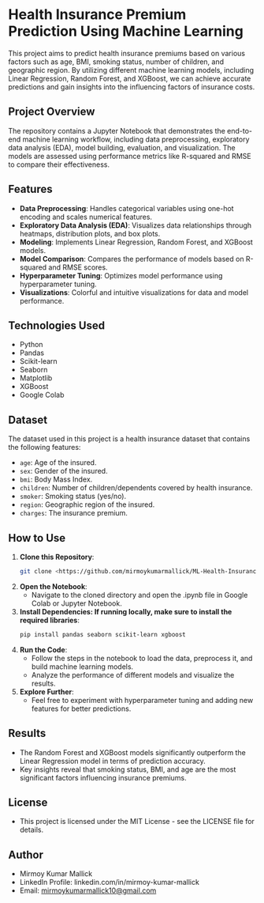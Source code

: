 # Health Insurance Premium Prediction Using Machine Learning

This project aims to predict health insurance premiums based on various factors such as age, BMI, smoking status, number of children, and geographic region. By utilizing different machine learning models, including Linear Regression, Random Forest, and XGBoost, we can achieve accurate predictions and gain insights into the influencing factors of insurance costs.

## Project Overview

The repository contains a Jupyter Notebook that demonstrates the end-to-end machine learning workflow, including data preprocessing, exploratory data analysis (EDA), model building, evaluation, and visualization. The models are assessed using performance metrics like R-squared and RMSE to compare their effectiveness.

## Features

- **Data Preprocessing**: Handles categorical variables using one-hot encoding and scales numerical features.
- **Exploratory Data Analysis (EDA)**: Visualizes data relationships through heatmaps, distribution plots, and box plots.
- **Modeling**: Implements Linear Regression, Random Forest, and XGBoost models.
- **Model Comparison**: Compares the performance of models based on R-squared and RMSE scores.
- **Hyperparameter Tuning**: Optimizes model performance using hyperparameter tuning.
- **Visualizations**: Colorful and intuitive visualizations for data and model performance.

## Technologies Used

- Python
- Pandas
- Scikit-learn
- Seaborn
- Matplotlib
- XGBoost
- Google Colab

## Dataset

The dataset used in this project is a health insurance dataset that contains the following features:
- `age`: Age of the insured.
- `sex`: Gender of the insured.
- `bmi`: Body Mass Index.
- `children`: Number of children/dependents covered by health insurance.
- `smoker`: Smoking status (yes/no).
- `region`: Geographic region of the insured.
- `charges`: The insurance premium.

## How to Use

1. **Clone this Repository**:
   ```bash
   git clone <https://github.com/mirmoykumarmallick/ML-Health-Insurance-Prediction>
2. **Open the Notebook**:
   - Navigate to the cloned directory and open the .ipynb file in Google Colab or Jupyter Notebook.
3. **Install Dependencies: If running locally, make sure to install the required libraries**:
   ```bash
   pip install pandas seaborn scikit-learn xgboost
4. **Run the Code**:
   - Follow the steps in the notebook to load the data, preprocess it, and build machine learning models.
   - Analyze the performance of different models and visualize the results.
5. **Explore Further**:
   - Feel free to experiment with hyperparameter tuning and adding new features for better predictions.
## Results
- The Random Forest and XGBoost models significantly outperform the Linear Regression model in terms of prediction accuracy.
- Key insights reveal that smoking status, BMI, and age are the most significant factors influencing insurance premiums.
## License
- This project is licensed under the MIT License - see the LICENSE file for details.
## Author
- Mirmoy Kumar Mallick
- LinkedIn Profile: linkedin.com/in/mirmoy-kumar-mallick
- Email: mirmoykumarmallick10@gmail.com
